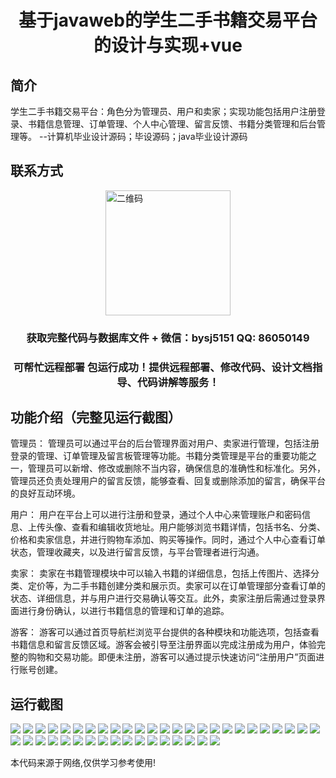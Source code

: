 <p><h1 align="center">基于javaweb的学生二手书籍交易平台的设计与实现+vue</h1></p>

## 简介
学生二手书籍交易平台：角色分为管理员、用户和卖家；实现功能包括用户注册登录、书籍信息管理、订单管理、个人中心管理、留言反馈、书籍分类管理和后台管理等。    --计算机毕业设计源码；毕设源码；java毕业设计源码


## 联系方式
<img src="https://bs-1329754181.cos.ap-shanghai.myqcloud.com/wx.jpg" alt="二维码" style="display: block; margin: 0 auto;" width="200px">
<p><h3 align="center">获取完整代码与数据库文件 + 微信：bysj5151 QQ: 86050149</h3></p>
<p><h3 align="center">可帮忙远程部署 包运行成功！提供远程部署、修改代码、设计文档指导、代码讲解等服务！</h3></p>

## 功能介绍（完整见运行截图）
管理员： 管理员可以通过平台的后台管理界面对用户、卖家进行管理，包括注册登录的管理、订单管理及留言板管理等功能。书籍分类管理是平台的重要功能之一，管理员可以新增、修改或删除不当内容，确保信息的准确性和标准化。另外，管理员还负责处理用户的留言反馈，能够查看、回复或删除添加的留言，确保平台的良好互动环境。

用户： 用户在平台上可以进行注册和登录，通过个人中心来管理账户和密码信息、上传头像、查看和编辑收货地址。用户能够浏览书籍详情，包括书名、分类、价格和卖家信息，并进行购物车添加、购买等操作。同时，通过个人中心查看订单状态，管理收藏夹，以及进行留言反馈，与平台管理者进行沟通。

卖家： 卖家在书籍管理模块中可以输入书籍的详细信息，包括上传图片、选择分类、定价等，为二手书籍创建分类和展示页。卖家可以在订单管理部分查看订单的状态、详细信息，并与用户进行交易确认等交互。此外，卖家注册后需通过登录界面进行身份确认，以进行书籍信息的管理和订单的追踪。

游客： 游客可以通过首页导航栏浏览平台提供的各种模块和功能选项，包括查看书籍信息和留言反馈区域。游客会被引导至注册界面以完成注册成为用户，体验完整的购物和交易功能。即便未注册，游客可以通过提示快速访问“注册用户”页面进行账号创建。


## 运行截图
![](https://bs-1329754181.cos.ap-shanghai.myqcloud.com/ssm/StudentSecondHandBookTradingPlatform/img/001.jpg)
![](https://bs-1329754181.cos.ap-shanghai.myqcloud.com/ssm/StudentSecondHandBookTradingPlatform/img/002.jpg)
![](https://bs-1329754181.cos.ap-shanghai.myqcloud.com/ssm/StudentSecondHandBookTradingPlatform/img/003.jpg)
![](https://bs-1329754181.cos.ap-shanghai.myqcloud.com/ssm/StudentSecondHandBookTradingPlatform/img/004.jpg)
![](https://bs-1329754181.cos.ap-shanghai.myqcloud.com/ssm/StudentSecondHandBookTradingPlatform/img/005.jpg)
![](https://bs-1329754181.cos.ap-shanghai.myqcloud.com/ssm/StudentSecondHandBookTradingPlatform/img/006.jpg)
![](https://bs-1329754181.cos.ap-shanghai.myqcloud.com/ssm/StudentSecondHandBookTradingPlatform/img/007.jpg)
![](https://bs-1329754181.cos.ap-shanghai.myqcloud.com/ssm/StudentSecondHandBookTradingPlatform/img/008.jpg)
![](https://bs-1329754181.cos.ap-shanghai.myqcloud.com/ssm/StudentSecondHandBookTradingPlatform/img/009.jpg)
![](https://bs-1329754181.cos.ap-shanghai.myqcloud.com/ssm/StudentSecondHandBookTradingPlatform/img/010.jpg)
![](https://bs-1329754181.cos.ap-shanghai.myqcloud.com/ssm/StudentSecondHandBookTradingPlatform/img/011.jpg)
![](https://bs-1329754181.cos.ap-shanghai.myqcloud.com/ssm/StudentSecondHandBookTradingPlatform/img/012.jpg)
![](https://bs-1329754181.cos.ap-shanghai.myqcloud.com/ssm/StudentSecondHandBookTradingPlatform/img/013.jpg)
![](https://bs-1329754181.cos.ap-shanghai.myqcloud.com/ssm/StudentSecondHandBookTradingPlatform/img/014.jpg)
![](https://bs-1329754181.cos.ap-shanghai.myqcloud.com/ssm/StudentSecondHandBookTradingPlatform/img/015.jpg)
![](https://bs-1329754181.cos.ap-shanghai.myqcloud.com/ssm/StudentSecondHandBookTradingPlatform/img/016.jpg)
![](https://bs-1329754181.cos.ap-shanghai.myqcloud.com/ssm/StudentSecondHandBookTradingPlatform/img/017.jpg)
![](https://bs-1329754181.cos.ap-shanghai.myqcloud.com/ssm/StudentSecondHandBookTradingPlatform/img/018.jpg)
![](https://bs-1329754181.cos.ap-shanghai.myqcloud.com/ssm/StudentSecondHandBookTradingPlatform/img/019.jpg)
![](https://bs-1329754181.cos.ap-shanghai.myqcloud.com/ssm/StudentSecondHandBookTradingPlatform/img/020.jpg)
![](https://bs-1329754181.cos.ap-shanghai.myqcloud.com/ssm/StudentSecondHandBookTradingPlatform/img/021.jpg)
![](https://bs-1329754181.cos.ap-shanghai.myqcloud.com/ssm/StudentSecondHandBookTradingPlatform/img/022.jpg)
![](https://bs-1329754181.cos.ap-shanghai.myqcloud.com/ssm/StudentSecondHandBookTradingPlatform/img/023.jpg)
![](https://bs-1329754181.cos.ap-shanghai.myqcloud.com/ssm/StudentSecondHandBookTradingPlatform/img/024.jpg)
![](https://bs-1329754181.cos.ap-shanghai.myqcloud.com/ssm/StudentSecondHandBookTradingPlatform/img/025.jpg)
![](https://bs-1329754181.cos.ap-shanghai.myqcloud.com/ssm/StudentSecondHandBookTradingPlatform/img/026.jpg)
![](https://bs-1329754181.cos.ap-shanghai.myqcloud.com/ssm/StudentSecondHandBookTradingPlatform/img/027.jpg)
![](https://bs-1329754181.cos.ap-shanghai.myqcloud.com/ssm/StudentSecondHandBookTradingPlatform/img/028.jpg)
![](https://bs-1329754181.cos.ap-shanghai.myqcloud.com/ssm/StudentSecondHandBookTradingPlatform/img/029.jpg)
![](https://bs-1329754181.cos.ap-shanghai.myqcloud.com/ssm/StudentSecondHandBookTradingPlatform/img/030.jpg)
![](https://bs-1329754181.cos.ap-shanghai.myqcloud.com/ssm/StudentSecondHandBookTradingPlatform/img/031.jpg)
![](https://bs-1329754181.cos.ap-shanghai.myqcloud.com/ssm/StudentSecondHandBookTradingPlatform/img/032.jpg)
![](https://bs-1329754181.cos.ap-shanghai.myqcloud.com/ssm/StudentSecondHandBookTradingPlatform/img/033.jpg)
![](https://bs-1329754181.cos.ap-shanghai.myqcloud.com/ssm/StudentSecondHandBookTradingPlatform/img/034.jpg)
![](https://bs-1329754181.cos.ap-shanghai.myqcloud.com/ssm/StudentSecondHandBookTradingPlatform/img/035.jpg)
![](https://bs-1329754181.cos.ap-shanghai.myqcloud.com/ssm/StudentSecondHandBookTradingPlatform/img/036.jpg)
![](https://bs-1329754181.cos.ap-shanghai.myqcloud.com/ssm/StudentSecondHandBookTradingPlatform/img/037.jpg)
![](https://bs-1329754181.cos.ap-shanghai.myqcloud.com/ssm/StudentSecondHandBookTradingPlatform/img/038.jpg)
![](https://bs-1329754181.cos.ap-shanghai.myqcloud.com/ssm/StudentSecondHandBookTradingPlatform/img/039.jpg)
![](https://bs-1329754181.cos.ap-shanghai.myqcloud.com/ssm/StudentSecondHandBookTradingPlatform/img/040.jpg)
![](https://bs-1329754181.cos.ap-shanghai.myqcloud.com/ssm/StudentSecondHandBookTradingPlatform/img/041.jpg)
![](https://bs-1329754181.cos.ap-shanghai.myqcloud.com/ssm/StudentSecondHandBookTradingPlatform/img/042.jpg)

<p>本代码来源于网络,仅供学习参考使用!</p>

